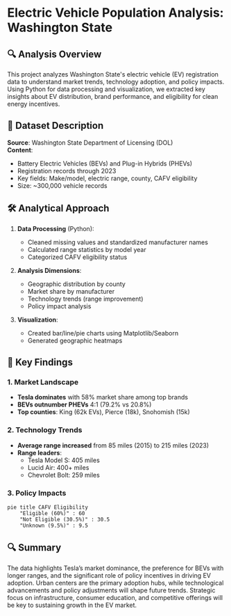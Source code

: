 # Electric Vehicle Population Analysis: Washington State

## 🔍 Analysis Overview
This project analyzes Washington State's electric vehicle (EV) registration data to understand market trends, technology adoption, and policy impacts. Using Python for data processing and visualization, we extracted key insights about EV distribution, brand performance, and eligibility for clean energy incentives.

## 📂 Dataset Description
**Source**: Washington State Department of Licensing (DOL)  
**Content**:
- Battery Electric Vehicles (BEVs) and Plug-in Hybrids (PHEVs)
- Registration records through 2023
- Key fields: Make/model, electric range, county, CAFV eligibility
- Size: ~300,000 vehicle records

## 🛠️ Analytical Approach
1. **Data Processing** (Python):
   - Cleaned missing values and standardized manufacturer names
   - Calculated range statistics by model year
   - Categorized CAFV eligibility status

2. **Analysis Dimensions**:
   - Geographic distribution by county
   - Market share by manufacturer
   - Technology trends (range improvement)
   - Policy impact analysis

3. **Visualization**:
   - Created bar/line/pie charts using Matplotlib/Seaborn
   - Generated geographic heatmaps

## 🔑 Key Findings

### 1. Market Landscape
- **Tesla dominates** with 58% market share among top brands
- **BEVs outnumber PHEVs** 4:1 (79.2% vs 20.8%)
- **Top counties**: King (62k EVs), Pierce (18k), Snohomish (15k)

### 2. Technology Trends
- **Average range increased** from 85 miles (2015) to 215 miles (2023)
- **Range leaders**: 
   - Tesla Model S: 405 miles
   - Lucid Air: 400+ miles
   - Chevrolet Bolt: 259 miles

### 3. Policy Impacts
```mermaid
pie title CAFV Eligibility
    "Eligible (60%)" : 60
    "Not Eligible (30.5%)" : 30.5
    "Unknown (9.5%)" : 9.5
```

## 🔍 Summary
The data highlights Tesla’s market dominance, the preference for BEVs with longer ranges, and the significant role of policy incentives in driving EV adoption. Urban centers are the primary adoption hubs, while technological advancements and policy adjustments will shape future trends. Strategic focus on infrastructure, consumer education, and competitive offerings will be key to sustaining growth in the EV market.

